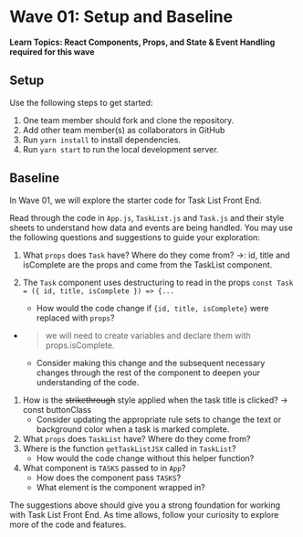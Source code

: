 # Wave 01: Setup and Baseline

**Learn Topics: React Components, Props, and State & Event Handling required for this wave**

## Setup

Use the following steps to get started:

1. One team member should fork and clone the repository.
1. Add other team member(s) as collaborators in GitHub
1. Run `yarn install` to install dependencies.
1. Run `yarn start` to run the local development server.

## Baseline

In Wave 01, we will explore the starter code for Task List Front End.

Read through the code in `App.js`, `TaskList.js` and `Task.js` and their style sheets to understand how data and events are being handled. You may use the following questions and suggestions to guide your exploration:

1. What `props` does `Task` have? Where do they come from?
->: id, title and isComplete are the props and come from the TaskList component.

2. The `Task` component uses destructuring to read in the props `const Task = ({ id, title, isComplete }) => {...`
    - How would the code change if `{id, title, isComplete}` were replaced with `props`?  
  - >  we will need to create variables and declare them with props.isComplete. 
    - Consider making this change and the subsequent necessary changes through the rest of the component to deepen your understanding of the code.
1. How is the ~~strikethrough~~ style applied when the task title is clicked?  -> const buttonClass 
    - Consider updating the appropriate rule sets to change the text or background color when a task is marked complete.
2. What `props` does `TaskList` have? Where do they come from?
3. Where is the function `getTaskListJSX` called in `TaskList`?
    - How would the code change without this helper function?
4. What component is `TASKS` passed to in `App`?
    - How does the component pass `TASKS`?
    - What element is the component wrapped in?

The suggestions above should give you a strong foundation for working with Task List Front End. As time allows, follow your curiosity to explore more of the code and features.








